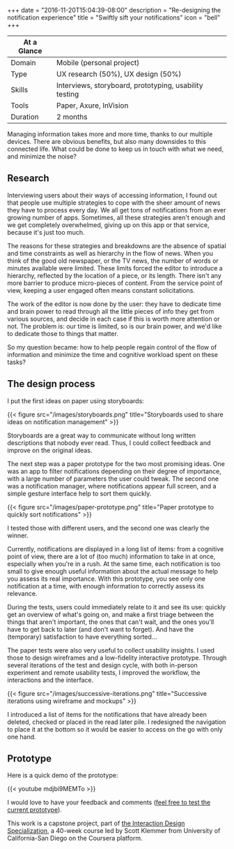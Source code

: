 +++
date = "2016-11-20T15:04:39-08:00"
description = "Re-designing the notification experience"
title = "Swiftly sift your notifications"
icon = "bell"
+++


<div class="at-a-glance">

At a Glance | <i class="fa fa-bell"></i>
--------|---
Domain  | Mobile (personal project)
Type    | UX research (50%), UX design (50%)
Skills  | Interviews, storyboard, prototyping, usability testing
Tools   | Paper, Axure, InVision
Duration| 2 months

</div>


Managing information takes more and more time, thanks to our multiple devices. There are obvious benefits, but also many downsides to this connected life. What could be done to keep us in touch with what we need, and minimize the noise?


## Research

Interviewing users about their ways of accessing information, I found out that people use multiple strategies to cope with the sheer amount of news they have to process every day. We all get tons of notifications from an ever growing number of apps.  Sometimes, all these strategies aren't enough and we get completely overwhelmed, giving up on this app or that service, because it's just too much. 

The reasons for these strategies and breakdowns are the absence of spatial and time constraints as well as hierarchy in the flow of news. When you think of the good old newspaper, or the TV news, the number of words or minutes available were limited. These limits forced the editor to introduce a hierarchy, reflected by the location of a piece, or its length. There isn't any more barrier to produce micro-pieces of content. From the service point of view, keeping a user engaged often means constant solicitations. 

The work of the editor is now done by the user: they have to dedicate time and brain power to read through all the little pieces of info they get from various sources, and decide in each case if this is worth more attention or not. The problem is: our time is limited, so is our brain power, and we'd like to dedicate those to things that matter. 

So my question became: how to help people regain control of the flow of information and minimize the time and cognitive workload spent on these tasks?

## The design process

I put the first ideas on paper using storyboards: 

{{< figure src="/images/storyboards.png" title="Storyboards used to share ideas on notification management" >}}


Storyboards are a great way to communicate without long written descriptions that nobody ever read. Thus, I could collect feedback and improve on the original ideas. 

The next step was a paper prototype for the two most promising ideas. One was an app to filter notifications depending on their degree of importance, with a large number of parameters the user could tweak. The second one was a notification manager, where notifications appear full screen, and a simple gesture interface help to sort them quickly.

{{< figure src="/images/paper-prototype.png" title="Paper prototype to quickly sort notifications" >}}

I tested those with different users, and the second one was clearly the winner. 

Currently, notifications are displayed in a long list of items: from a cognitive point of view, there are a lot of (too much) information to take in at once, especially when you're in a rush. At the same time, each notification is too small to give enough useful information about the actual message to help you assess its real importance. With this prototype, you see only one notification at a time, with enough information to correctly assess its relevance. 

During the tests, users could immediately relate to it and see its use: quickly get an overview of what's going on, and make a first triage between the things that aren't important, the ones that can't wait, and the ones you'll have to get back to later (and don't want to forget). And have the (temporary) satisfaction to have everything sorted...

The paper tests were also very useful to collect usability insights. I used those to design wireframes and a low-fidelity interactive prototype. Through several iterations of the test and design cycle, with both in-person experiment and remote usability tests, I improved the workflow, the interactions and the interface. 

{{< figure src="/images/successive-iterations.png" title="Successive iterations using wireframe and mockups" >}}

I introduced a list of items for the notifications that have already been deleted, checked or placed in the read later pile. I redesigned the navigation to place it at the bottom so it would be easier to access on the go with only one hand. 

## Prototype

Here is a quick demo of the prototype: 

{{< youtube mdjbi9MEMTo >}}

 I would love to have your feedback and comments (<a href="https://invis.io/56977XV8S" target="_blank">feel free to test the current prototype</a>). 


This work is a capstone project, part of <a href="https://www.coursera.org/specializations/interaction-design" target="_blank">the Interaction Design Specialization</a>, a 40-week course led by Scott Klemmer from University of California-San Diego on the Coursera platform.
